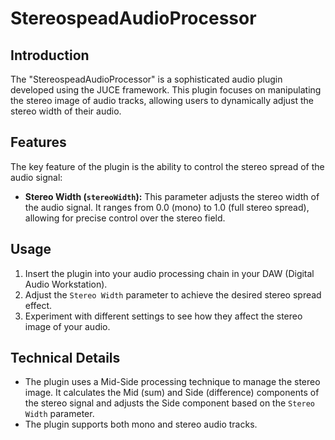 # StereospeadAudioProcessor

## Introduction
The "StereospeadAudioProcessor" is a sophisticated audio plugin developed using the JUCE framework. This plugin focuses on manipulating the stereo image of audio tracks, allowing users to dynamically adjust the stereo width of their audio.

## Features
The key feature of the plugin is the ability to control the stereo spread of the audio signal:

- **Stereo Width (`stereoWidth`):** This parameter adjusts the stereo width of the audio signal. It ranges from 0.0 (mono) to 1.0 (full stereo spread), allowing for precise control over the stereo field.

## Usage
1. Insert the plugin into your audio processing chain in your DAW (Digital Audio Workstation).
2. Adjust the `Stereo Width` parameter to achieve the desired stereo spread effect.
3. Experiment with different settings to see how they affect the stereo image of your audio.

## Technical Details
- The plugin uses a Mid-Side processing technique to manage the stereo image. It calculates the Mid (sum) and Side (difference) components of the stereo signal and adjusts the Side component based on the `Stereo Width` parameter.
- The plugin supports both mono and stereo audio tracks.

